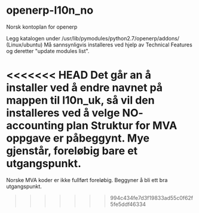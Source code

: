 openerp-l10n_no
===============

Norsk kontoplan for openerp

Legg katalogen under /usr/lib/pymodules/python2.7/openerp/addons/ (Linux/ubuntu)
Må sannsynligvis installeres ved hjelp av Technical Features og deretter "update modules list".

<<<<<<< HEAD
Det går an å installer ved å endre navnet på mappen til l10n_uk, så vil den installeres ved å velge NO- accounting plan
Struktur for MVA oppgave er påbeggynt.
Mye gjenstår, foreløbig bare et utgangspunkt.
=======
Norske MVA koder er ikke fullført foreløbig.
Beggyner å bli ett bra utgangspunkt.
>>>>>>> 994c434fe7d3f19833ad55c0f62f5fe5ddf46334
